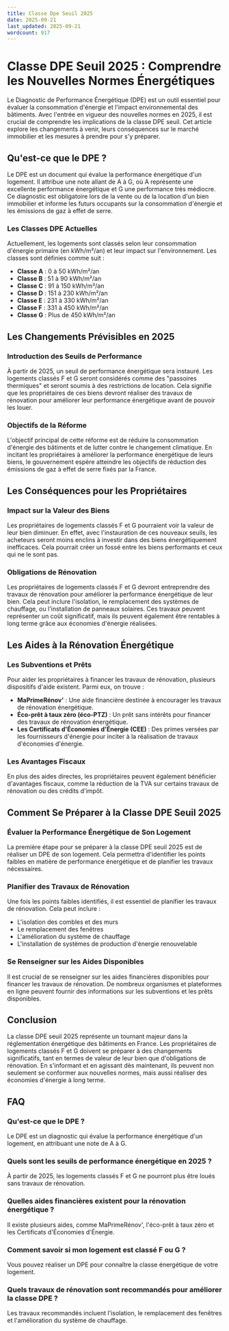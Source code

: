```yaml
---
title: Classe Dpe Seuil 2025
date: 2025-09-21
last_updated: 2025-09-21
wordcount: 917
---
```


# Classe DPE Seuil 2025 : Comprendre les Nouvelles Normes Énergétiques

Le Diagnostic de Performance Énergétique (DPE) est un outil essentiel pour évaluer la consommation d'énergie et l'impact environnemental des bâtiments. Avec l'entrée en vigueur des nouvelles normes en 2025, il est crucial de comprendre les implications de la classe DPE seuil. Cet article explore les changements à venir, leurs conséquences sur le marché immobilier et les mesures à prendre pour s'y préparer.

## Qu'est-ce que le DPE ?

Le DPE est un document qui évalue la performance énergétique d'un logement. Il attribue une note allant de A à G, où A représente une excellente performance énergétique et G une performance très médiocre. Ce diagnostic est obligatoire lors de la vente ou de la location d'un bien immobilier et informe les futurs occupants sur la consommation d'énergie et les émissions de gaz à effet de serre.

### Les Classes DPE Actuelles

Actuellement, les logements sont classés selon leur consommation d'énergie primaire (en kWh/m²/an) et leur impact sur l'environnement. Les classes sont définies comme suit :

- **Classe A** : 0 à 50 kWh/m²/an
- **Classe B** : 51 à 90 kWh/m²/an
- **Classe C** : 91 à 150 kWh/m²/an
- **Classe D** : 151 à 230 kWh/m²/an
- **Classe E** : 231 à 330 kWh/m²/an
- **Classe F** : 331 à 450 kWh/m²/an
- **Classe G** : Plus de 450 kWh/m²/an

## Les Changements Prévisibles en 2025

### Introduction des Seuils de Performance

À partir de 2025, un seuil de performance énergétique sera instauré. Les logements classés F et G seront considérés comme des "passoires thermiques" et seront soumis à des restrictions de location. Cela signifie que les propriétaires de ces biens devront réaliser des travaux de rénovation pour améliorer leur performance énergétique avant de pouvoir les louer.

### Objectifs de la Réforme

L'objectif principal de cette réforme est de réduire la consommation d'énergie des bâtiments et de lutter contre le changement climatique. En incitant les propriétaires à améliorer la performance énergétique de leurs biens, le gouvernement espère atteindre les objectifs de réduction des émissions de gaz à effet de serre fixés par la France.

## Les Conséquences pour les Propriétaires

### Impact sur la Valeur des Biens

Les propriétaires de logements classés F et G pourraient voir la valeur de leur bien diminuer. En effet, avec l'instauration de ces nouveaux seuils, les acheteurs seront moins enclins à investir dans des biens énergétiquement inefficaces. Cela pourrait créer un fossé entre les biens performants et ceux qui ne le sont pas.

### Obligations de Rénovation

Les propriétaires de logements classés F et G devront entreprendre des travaux de rénovation pour améliorer la performance énergétique de leur bien. Cela peut inclure l'isolation, le remplacement des systèmes de chauffage, ou l'installation de panneaux solaires. Ces travaux peuvent représenter un coût significatif, mais ils peuvent également être rentables à long terme grâce aux économies d'énergie réalisées.

## Les Aides à la Rénovation Énergétique

### Les Subventions et Prêts

Pour aider les propriétaires à financer les travaux de rénovation, plusieurs dispositifs d'aide existent. Parmi eux, on trouve :

- **MaPrimeRénov'** : Une aide financière destinée à encourager les travaux de rénovation énergétique.
- **Éco-prêt à taux zéro (éco-PTZ)** : Un prêt sans intérêts pour financer des travaux de rénovation énergétique.
- **Les Certificats d'Économies d'Énergie (CEE)** : Des primes versées par les fournisseurs d'énergie pour inciter à la réalisation de travaux d'économies d'énergie.

### Les Avantages Fiscaux

En plus des aides directes, les propriétaires peuvent également bénéficier d'avantages fiscaux, comme la réduction de la TVA sur certains travaux de rénovation ou des crédits d'impôt.

## Comment Se Préparer à la Classe DPE Seuil 2025

### Évaluer la Performance Énergétique de Son Logement

La première étape pour se préparer à la classe DPE seuil 2025 est de réaliser un DPE de son logement. Cela permettra d'identifier les points faibles en matière de performance énergétique et de planifier les travaux nécessaires.

### Planifier des Travaux de Rénovation

Une fois les points faibles identifiés, il est essentiel de planifier les travaux de rénovation. Cela peut inclure :

- L'isolation des combles et des murs
- Le remplacement des fenêtres
- L'amélioration du système de chauffage
- L'installation de systèmes de production d'énergie renouvelable

### Se Renseigner sur les Aides Disponibles

Il est crucial de se renseigner sur les aides financières disponibles pour financer les travaux de rénovation. De nombreux organismes et plateformes en ligne peuvent fournir des informations sur les subventions et les prêts disponibles.

## Conclusion

La classe DPE seuil 2025 représente un tournant majeur dans la réglementation énergétique des bâtiments en France. Les propriétaires de logements classés F et G doivent se préparer à des changements significatifs, tant en termes de valeur de leur bien que d'obligations de rénovation. En s'informant et en agissant dès maintenant, ils peuvent non seulement se conformer aux nouvelles normes, mais aussi réaliser des économies d'énergie à long terme.

## FAQ

### Qu'est-ce que le DPE ?

Le DPE est un diagnostic qui évalue la performance énergétique d'un logement, en attribuant une note de A à G.

### Quels sont les seuils de performance énergétique en 2025 ?

À partir de 2025, les logements classés F et G ne pourront plus être loués sans travaux de rénovation.

### Quelles aides financières existent pour la rénovation énergétique ?

Il existe plusieurs aides, comme MaPrimeRénov', l'éco-prêt à taux zéro et les Certificats d'Économies d'Énergie.

### Comment savoir si mon logement est classé F ou G ?

Vous pouvez réaliser un DPE pour connaître la classe énergétique de votre logement.

### Quels travaux de rénovation sont recommandés pour améliorer la classe DPE ?

Les travaux recommandés incluent l'isolation, le remplacement des fenêtres et l'amélioration du système de chauffage.